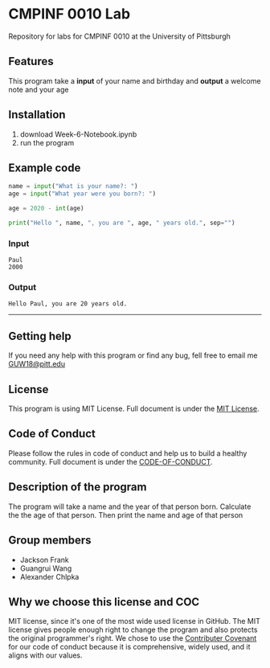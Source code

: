 # CMPINF 0010 Lab
Repository for labs for CMPINF 0010 at the University of Pittsburgh

## Features

This program take a **input** of your name and birthday and **output** a welcome note and your age

## Installation

1. download Week-6-Notebook.ipynb
2. run the program

## Example code

```python
name = input("What is your name?: ")
age = input("What year were you born?: ")

age = 2020 - int(age)

print("Hello ", name, ", you are ", age, " years old.", sep="")
```

### Input
```
Paul
2000
```

### Output
```
Hello Paul, you are 20 years old.
```

---

## Getting help

If you need any help with this program or find any bug, fell free to email me GUW18@pitt.edu 

## License

This program is using MIT License. Full document is under the [MIT License](https://github.com/wgr5600133/Week-6-Lab/blob/master/LICENSE.md).

## Code of Conduct

Please follow the rules in code of conduct and help us to build a healthy community. Full document is under the [CODE-OF-CONDUCT](https://github.com/wgr5600133/Week-6-Lab/blob/master/CODE-OF-CONDUCT.md).

## Description of the program

The program will take a name and the year of that person born. Calculate the the age of that person. Then print the name and age of that person

## Group members
- Jackson Frank
- Guangrui Wang
- Alexander Chlpka

## Why we choose this license and COC

MIT license, since it's one of the most wide used license in GitHub. The MIT license gives people enough right to change the program and also protects the original programmer's right. We chose to use the [Contributer Covenant](https://www.contributor-covenant.org/) for our code of conduct because it is comprehensive, widely used, and it aligns with our values.
